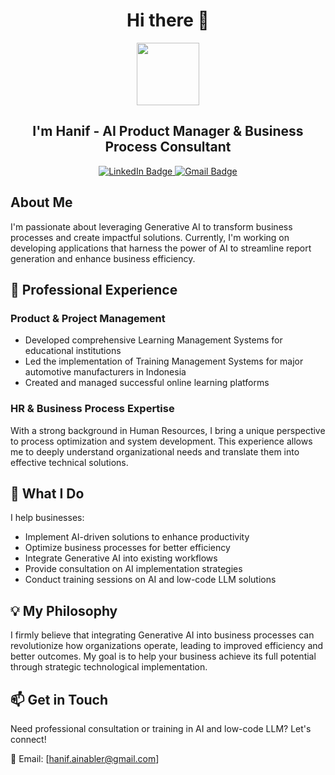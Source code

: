 <div align="center">

# Hi there 👋 

<img src="https://media.giphy.com/media/M9gbBd9nbDrOTu1Mqx/giphy.gif" width="100"/>

## I'm Hanif - AI Product Manager & Business Process Consultant

<div id="badges">
  <a href="your-linkedin-url">
    <img src="https://img.shields.io/badge/LinkedIn-blue?style=for-the-badge&logo=linkedin&logoColor=white" alt="LinkedIn Badge"/>
  </a>
  <a href="mailto:hanif.rinardi84@gmail.com">
    <img src="https://img.shields.io/badge/Gmail-white?style=for-the-badge&logo=gmail&logoColor=red" alt="Gmail Badge"/>
  </a>
</div>

</div>

## About Me

I'm passionate about leveraging Generative AI to transform business processes and create impactful solutions. Currently, I'm working on developing applications that harness the power of AI to streamline report generation and enhance business efficiency.

## 🚀 Professional Experience

### Product & Project Management
- Developed comprehensive Learning Management Systems for educational institutions
- Led the implementation of Training Management Systems for major automotive manufacturers in Indonesia
- Created and managed successful online learning platforms

### HR & Business Process Expertise
With a strong background in Human Resources, I bring a unique perspective to process optimization and system development. This experience allows me to deeply understand organizational needs and translate them into effective technical solutions.

## 🎯 What I Do

I help businesses:
- Implement AI-driven solutions to enhance productivity
- Optimize business processes for better efficiency
- Integrate Generative AI into existing workflows
- Provide consultation on AI implementation strategies
- Conduct training sessions on AI and low-code LLM solutions

## 💡 My Philosophy

I firmly believe that integrating Generative AI into business processes can revolutionize how organizations operate, leading to improved efficiency and better outcomes. My goal is to help your business achieve its full potential through strategic technological implementation.

## 📫 Get in Touch

Need professional consultation or training in AI and low-code LLM? Let's connect!

📧 Email: [hanif.ainabler@gmail.com]

